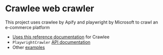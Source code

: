 # Crawlee web crawler

This project uses crawlee by Apify and playwright by Microsoft to crawl an e-commerce platform

- [Uses this reference documentation](https://crawlee.dev/docs/introduction) for Crawlee
- `PlaywrightCrawler` [API documentation](https://crawlee.dev/api/playwright-crawler/class/PlaywrightCrawler)
- Other [examples](https://crawlee.dev/docs/examples/playwright-crawler)
